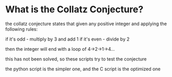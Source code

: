 # What is the Collatz Conjecture?

the collatz conjecture states that given any positive integer and applying the following rules:

if it's odd - multiply by 3 and add 1
if it's even - divide by 2

then the integer will end with a loop of 4->2->1->4...

this has not been solved, so these scripts try to test the conjecture

the python script is the simpler one, and the C script is the optimized one